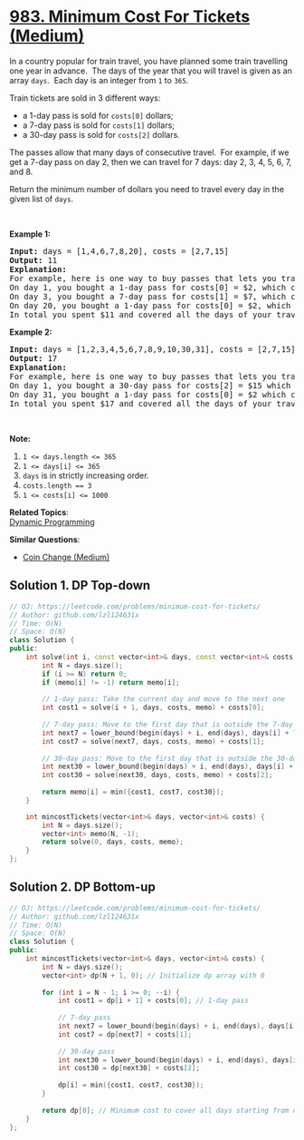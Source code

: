 # [983. Minimum Cost For Tickets (Medium)](https://leetcode.com/problems/minimum-cost-for-tickets/)

<p>In a country popular for train travel, you&nbsp;have planned some train travelling one year in advance.&nbsp; The days of the year that you will travel is given as an array <code>days</code>.&nbsp; Each day is an integer from <code>1</code> to <code>365</code>.</p>

<p>Train tickets are sold in 3 different ways:</p>

<ul>
	<li>a 1-day pass is sold for <code>costs[0]</code> dollars;</li>
	<li>a 7-day pass is sold for <code>costs[1]</code> dollars;</li>
	<li>a 30-day pass is sold for <code>costs[2]</code> dollars.</li>
</ul>

<p>The passes allow that many days of consecutive travel.&nbsp; For example, if we get a 7-day pass on day 2, then we can travel for 7 days: day 2, 3, 4, 5, 6, 7, and 8.</p>

<p>Return the minimum number of dollars you need to travel every day in the given list of <code>days</code>.</p>

<p>&nbsp;</p>

<p><strong>Example 1:</strong></p>

<pre><strong>Input: </strong>days = <span id="example-input-1-1">[1,4,6,7,8,20]</span>, costs = <span id="example-input-1-2">[2,7,15]</span>
<strong>Output: </strong><span id="example-output-1">11</span>
<strong>Explanation: </strong>
For example, here is one way to buy passes that lets you travel your travel plan:
On day 1, you bought a 1-day pass for costs[0] = $2, which covered day 1.
On day 3, you bought a 7-day pass for costs[1] = $7, which covered days 3, 4, ..., 9.
On day 20, you bought a 1-day pass for costs[0] = $2, which covered day 20.
In total you spent $11 and covered all the days of your travel.
</pre>

<div>
<p><strong>Example 2:</strong></p>

<pre><strong>Input: </strong>days = <span id="example-input-2-1">[1,2,3,4,5,6,7,8,9,10,30,31]</span>, costs = <span id="example-input-2-2">[2,7,15]</span>
<strong>Output: </strong><span id="example-output-2">17</span>
<strong>Explanation: </strong>
For example, here is one way to buy passes that lets you travel your travel plan:
On day 1, you bought a 30-day pass for costs[2] = $15 which covered days 1, 2, ..., 30.
On day 31, you bought a 1-day pass for costs[0] = $2 which covered day 31.
In total you spent $17 and covered all the days of your travel.
</pre>

<p>&nbsp;</p>
</div>

<p><strong>Note:</strong></p>

<ol>
	<li><code>1 &lt;= days.length &lt;= 365</code></li>
	<li><code>1 &lt;= days[i] &lt;= 365</code></li>
	<li><code>days</code> is in strictly increasing order.</li>
	<li><code>costs.length == 3</code></li>
	<li><code>1 &lt;= costs[i] &lt;= 1000</code></li>
</ol>


**Related Topics**:  
[Dynamic Programming](https://leetcode.com/tag/dynamic-programming/)

**Similar Questions**:
* [Coin Change (Medium)](https://leetcode.com/problems/coin-change/)

## Solution 1. DP Top-down

```cpp
// OJ: https://leetcode.com/problems/minimum-cost-for-tickets/
// Author: github.com/lzl124631x
// Time: O(N)
// Space: O(N)
class Solution {
public:
    int solve(int i, const vector<int>& days, const vector<int>& costs, vector<int>& memo) {
        int N = days.size();
        if (i >= N) return 0;
        if (memo[i] != -1) return memo[i];
        
        // 1-day pass: Take the current day and move to the next one
        int cost1 = solve(i + 1, days, costs, memo) + costs[0];
        
        // 7-day pass: Move to the first day that is outside the 7-day window
        int next7 = lower_bound(begin(days) + i, end(days), days[i] + 7) - begin(days);
        int cost7 = solve(next7, days, costs, memo) + costs[1];
        
        // 30-day pass: Move to the first day that is outside the 30-day window
        int next30 = lower_bound(begin(days) + i, end(days), days[i] + 30) - begin(days);
        int cost30 = solve(next30, days, costs, memo) + costs[2];
        
        return memo[i] = min({cost1, cost7, cost30});
    }

    int mincostTickets(vector<int>& days, vector<int>& costs) {
        int N = days.size();
        vector<int> memo(N, -1); 
        return solve(0, days, costs, memo);
    }
};

```

## Solution 2. DP Bottom-up

```cpp
// OJ: https://leetcode.com/problems/minimum-cost-for-tickets/
// Author: github.com/lzl124631x
// Time: O(N)
// Space: O(N)
class Solution {
public:
    int mincostTickets(vector<int>& days, vector<int>& costs) {
        int N = days.size();
        vector<int> dp(N + 1, 0); // Initialize dp array with 0
        
        for (int i = N - 1; i >= 0; --i) {
            int cost1 = dp[i + 1] + costs[0]; // 1-day pass
            
            // 7-day pass
            int next7 = lower_bound(begin(days) + i, end(days), days[i] + 7) - begin(days);
            int cost7 = dp[next7] + costs[1];
            
            // 30-day pass
            int next30 = lower_bound(begin(days) + i, end(days), days[i] + 30) - begin(days);
            int cost30 = dp[next30] + costs[2];
            
            dp[i] = min({cost1, cost7, cost30});
        }
        
        return dp[0]; // Minimum cost to cover all days starting from day 0
    }
};

```
